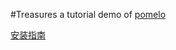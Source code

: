#Treasures
a tutorial demo of [pomelo](https://github.com/NetEase/pomelo)

[安装指南](https://github.com/NetEase/pomelo/wiki/Tutorial-2----Treasures)

